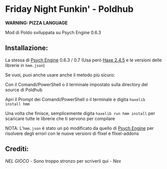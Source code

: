 # Friday Night Funkin' - Poldhub
**WARNING: PIZZA LANGUAGE**

Mod di Poldo sviluppata su Psych Engine 0.6.3

## Installazione:
La stessa di [Psych Engine](https://github.com/ShadowMario/FNF-PsychEngine) 0.6.3 / 0.7 (Usa però [Haxe 2.4.5](https://haxe.org/download/version/4.2.5/) e le versioni delle librerie in `hmm.json`)

Se vuoi, puoi anche usare anche il metodo più sicuro:

Con il Comandi/PowerShell o il terminale impostato sulla directory del source di Poldhub

Apri il Prompt dei Comandi/PowerShell o il terminale e digita `haxelib install hmm`

Una volta che finisce, semplicemente digita `haxelib run hmm install` per scaricare tutte le librerie che ti servono per compilare

NOTA: L'`hmm.json` è stato un pò modificato da quello di [Psych Engine](https://github.com/ShadowMario/FNF-PsychEngine) per risolvere degli errori con le nuove versioni di flixel e flixel-addons

## Crediti:
*NEL GIOCO* - Sono troppo stronzo per scriverli qui  - *Nex*
